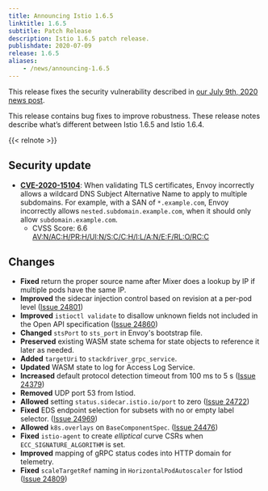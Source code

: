 ```yaml
---
title: Announcing Istio 1.6.5
linktitle: 1.6.5
subtitle: Patch Release
description: Istio 1.6.5 patch release.
publishdate: 2020-07-09
release: 1.6.5
aliases:
    - /news/announcing-1.6.5
---
```


This release fixes the security vulnerability described in [our July 9th, 2020 news post](/news/security/istio-security-2020-008).

This release contains bug fixes to improve robustness. These release notes describe
what’s different between Istio 1.6.5 and Istio 1.6.4.

{{< relnote >}}

## Security update

- __[CVE-2020-15104](https://cve.mitre.org/cgi-bin/cvename.cgi?name=CVE-2020-15104)__:
When validating TLS certificates, Envoy incorrectly allows a wildcard DNS Subject Alternative Name to apply to multiple subdomains. For example, with a SAN of `*.example.com`, Envoy incorrectly allows `nested.subdomain.example.com`, when it should only allow `subdomain.example.com`.
  - CVSS Score: 6.6 [AV:N/AC:H/PR:H/UI:N/S:C/C:H/I:L/A:N/E:F/RL:O/RC:C](https://nvd.nist.gov/vuln-metrics/cvss/v3-calculator?vector=AV:N/AC:H/PR:H/UI:N/S:C/C:H/I:L/A:N/E:F/RL:O/RC:C&version=3.1)

## Changes

- **Fixed** return the proper source name after Mixer does a lookup by IP if multiple pods have the same IP.
- **Improved** the sidecar injection control based on revision at a per-pod level ([Issue 24801](https://github.com/istio/istio/issues/24801))
- **Improved** `istioctl validate` to disallow unknown fields not included in the Open API specification ([Issue 24860](https://github.com/istio/istio/issues/24860))
- **Changed** `stsPort` to `sts_port` in Envoy's bootstrap file.
- **Preserved** existing WASM state schema for state objects to reference it later as needed.
- **Added** `targetUri` to `stackdriver_grpc_service`.
- **Updated** WASM state to log for Access Log Service.
- **Increased** default protocol detection timeout from 100 ms to 5 s ([Issue 24379](https://github.com/istio/istio/issues/24379))
- **Removed** UDP port 53 from Istiod.
- **Allowed** setting `status.sidecar.istio.io/port` to zero ([Issue 24722](https://github.com/istio/istio/issues/24722))
- **Fixed**  EDS endpoint selection for subsets with no or empty label selector. ([Issue 24969](https://github.com/istio/istio/issues/24969))
- **Allowed** `k8s.overlays` on `BaseComponentSpec`. ([Issue 24476](https://github.com/istio/istio/issues/24476))
- **Fixed** `istio-agent` to create _elliptical_ curve CSRs when `ECC_SIGNATURE_ALGORITHM` is set.
- **Improved** mapping of gRPC status codes into HTTP domain for telemetry.
- **Fixed** `scaleTargetRef` naming in `HorizontalPodAutoscaler` for Istiod ([Issue 24809](https://github.com/istio/istio/issues/24809))
